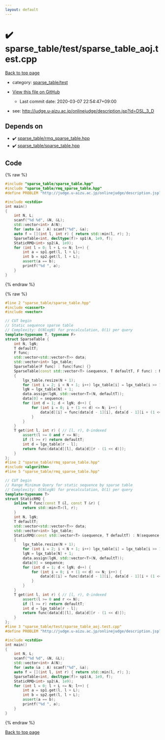 ```yaml
---
layout: default
---
```


<!-- mathjax config similar to math.stackexchange -->
<script type="text/javascript" async
  src="https://cdnjs.cloudflare.com/ajax/libs/mathjax/2.7.5/MathJax.js?config=TeX-MML-AM_CHTML">
</script>
<script type="text/x-mathjax-config">
  MathJax.Hub.Config({
    TeX: { equationNumbers: { autoNumber: "AMS" }},
    tex2jax: {
      inlineMath: [ ['$','$'] ],
      processEscapes: true
    },
    "HTML-CSS": { matchFontHeight: false },
    displayAlign: "left",
    displayIndent: "2em"
  });
</script>

<script type="text/javascript" src="https://cdnjs.cloudflare.com/ajax/libs/jquery/3.4.1/jquery.min.js"></script>
<script src="https://cdn.jsdelivr.net/npm/jquery-balloon-js@1.1.2/jquery.balloon.min.js" integrity="sha256-ZEYs9VrgAeNuPvs15E39OsyOJaIkXEEt10fzxJ20+2I=" crossorigin="anonymous"></script>
<script type="text/javascript" src="../../../assets/js/copy-button.js"></script>
<link rel="stylesheet" href="../../../assets/css/copy-button.css" />


# :heavy_check_mark: sparse_table/test/sparse_table_aoj.test.cpp

<a href="../../../index.html">Back to top page</a>

* category: <a href="../../../index.html#a966236a3b794cca2d3eef6875f0f6b3">sparse_table/test</a>
* <a href="{{ site.github.repository_url }}/blob/master/sparse_table/test/sparse_table_aoj.test.cpp">View this file on GitHub</a>
    - Last commit date: 2020-03-07 22:54:47+09:00


* see: <a href="http://judge.u-aizu.ac.jp/onlinejudge/description.jsp?id=DSL_3_D">http://judge.u-aizu.ac.jp/onlinejudge/description.jsp?id=DSL_3_D</a>


## Depends on

* :heavy_check_mark: <a href="../../../library/sparse_table/rmq_sparse_table.hpp.html">sparse_table/rmq_sparse_table.hpp</a>
* :heavy_check_mark: <a href="../../../library/sparse_table/sparse_table.hpp.html">sparse_table/sparse_table.hpp</a>


## Code

<a id="unbundled"></a>
{% raw %}
```cpp
#include "sparse_table/sparse_table.hpp"
#include "sparse_table/rmq_sparse_table.hpp"
#define PROBLEM "http://judge.u-aizu.ac.jp/onlinejudge/description.jsp?id=DSL_3_D"

#include <cstdio>
int main()
{
    int N, L;
    scanf("%d %d", &N, &L);
    std::vector<int> A(N);
    for (auto &a : A) scanf("%d", &a);
    auto f = [](int l, int r) { return std::min(l, r); };
    SparseTable<int, decltype(f)> sp1(A, 1e9, f);
    StaticRMQ<int> sp2(A, 1e9);
    for (int l = 0; l + L <= N; l++) {
        int a = sp1.get(l, l + L);
        int b = sp2.get(l, l + L);
        assert(a == b);
        printf("%d ", a);
    }
}

```
{% endraw %}

<a id="bundled"></a>
{% raw %}
```cpp
#line 2 "sparse_table/sparse_table.hpp"
#include <cassert>
#include <vector>

// CUT begin
// Static sequence sparse table
// Complexity: O(NlogN) for precalculation, O(1) per query
template<typename T, typename F>
struct SparseTable {
    int N, lgN;
    T defaultT;
    F func;
    std::vector<std::vector<T>> data;
    std::vector<int> lgx_table;
    SparseTable(F func) : func(func) {}
    SparseTable(const std::vector<T> &sequence, T defaultT, F func) : N(sequence.size()), defaultT(defaultT), func(func)
    {
        lgx_table.resize(N + 1);
        for (int i = 2; i < N + 1; i++) lgx_table[i] = lgx_table[i >> 1] + 1;
        lgN = lgx_table[N] + 1;
        data.assign(lgN, std::vector<T>(N, defaultT));
        data[0] = sequence;
        for (int d = 1; d < lgN; d++) {
            for (int i = 0; i + (1 << d) <= N; i++) {
                data[d][i] = func(data[d - 1][i], data[d - 1][i + (1 << (d - 1))]);
            }
        }
    }
    T get(int l, int r) { // [l, r), 0-indexed
        assert(l >= 0 and r <= N);
        if (l >= r) return defaultT;
        int d = lgx_table[r - l];
        return func(data[d][l], data[d][r - (1 << d)]);
    }
};
#line 2 "sparse_table/rmq_sparse_table.hpp"
#include <algorithm>
#line 5 "sparse_table/rmq_sparse_table.hpp"

// CUT begin
// Range Minimum Query for static sequence by sparse table
// Complexity: O(NlogN) for precalculation, O(1) per query
template<typename T>
struct StaticRMQ {
    inline T func(const T &l, const T &r) {
        return std::min<T>(l, r);
    }
    int N, lgN;
    T defaultT;
    std::vector<std::vector<T>> data;
    std::vector<int> lgx_table;
    StaticRMQ(const std::vector<T> &sequence, T defaultT) : N(sequence.size()), defaultT(defaultT)
    {
        lgx_table.resize(N + 1);
        for (int i = 2; i < N + 1; i++) lgx_table[i] = lgx_table[i >> 1] + 1;
        lgN = lgx_table[N] + 1;
        data.assign(lgN, std::vector<T>(N, defaultT));
        data[0] = sequence;
        for (int d = 1; d < lgN; d++) {
            for (int i = 0; i + (1 << d) <= N; i++) {
                data[d][i] = func(data[d - 1][i], data[d - 1][i + (1 << (d - 1))]);
            }
        }
    }
    T get(int l, int r) { // [l, r), 0-indexed
        assert(l >= 0 and r <= N);
        if (l >= r) return defaultT;
        int d = lgx_table[r - l];
        return func(data[d][l], data[d][r - (1 << d)]);
    }
};
#line 3 "sparse_table/test/sparse_table_aoj.test.cpp"
#define PROBLEM "http://judge.u-aizu.ac.jp/onlinejudge/description.jsp?id=DSL_3_D"

#include <cstdio>
int main()
{
    int N, L;
    scanf("%d %d", &N, &L);
    std::vector<int> A(N);
    for (auto &a : A) scanf("%d", &a);
    auto f = [](int l, int r) { return std::min(l, r); };
    SparseTable<int, decltype(f)> sp1(A, 1e9, f);
    StaticRMQ<int> sp2(A, 1e9);
    for (int l = 0; l + L <= N; l++) {
        int a = sp1.get(l, l + L);
        int b = sp2.get(l, l + L);
        assert(a == b);
        printf("%d ", a);
    }
}

```
{% endraw %}

<a href="../../../index.html">Back to top page</a>

